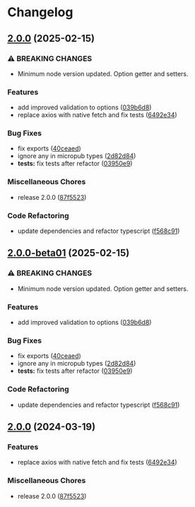 # Changelog

## [2.0.0](https://github.com/grantcodes/micropub/compare/v2.0.0-beta01...v2.0.0) (2025-02-15)


### ⚠ BREAKING CHANGES

* Minimum node version updated. Option getter and setters.

### Features

* add improved validation to options ([039b6d8](https://github.com/grantcodes/micropub/commit/039b6d890115cdd0333e6b32adeba1810c2f006e))
* replace axios with native fetch and fix tests ([6492e34](https://github.com/grantcodes/micropub/commit/6492e34e61caf371f88532b77d768117f12ea056))


### Bug Fixes

* fix exports ([40ceaed](https://github.com/grantcodes/micropub/commit/40ceaed6fb65bfe35d83d9d757c2bd79f2fc1cc9))
* ignore any in micropub types ([2d82d84](https://github.com/grantcodes/micropub/commit/2d82d843ec8ae23b9a957feb88dc205307ba41f1))
* **tests:** fix tests after refactor ([03950e9](https://github.com/grantcodes/micropub/commit/03950e9c6c5883a20bb595ab91913f929dacac98))


### Miscellaneous Chores

* release 2.0.0 ([87f5523](https://github.com/grantcodes/micropub/commit/87f5523df58e2fa6e71034547307b209bd6f63b1))


### Code Refactoring

* update dependencies and refactor typescript ([f568c91](https://github.com/grantcodes/micropub/commit/f568c91a2154715dc4f30c9e8d7b3a3f97e84ef4))

## [2.0.0-beta01](https://github.com/grantcodes/micropub/compare/v2.0.0...v2.0.0-beta01) (2025-02-15)


### ⚠ BREAKING CHANGES

* Minimum node version updated. Option getter and setters.

### Features

* add improved validation to options ([039b6d8](https://github.com/grantcodes/micropub/commit/039b6d890115cdd0333e6b32adeba1810c2f006e))


### Bug Fixes

* fix exports ([40ceaed](https://github.com/grantcodes/micropub/commit/40ceaed6fb65bfe35d83d9d757c2bd79f2fc1cc9))
* ignore any in micropub types ([2d82d84](https://github.com/grantcodes/micropub/commit/2d82d843ec8ae23b9a957feb88dc205307ba41f1))
* **tests:** fix tests after refactor ([03950e9](https://github.com/grantcodes/micropub/commit/03950e9c6c5883a20bb595ab91913f929dacac98))


### Code Refactoring

* update dependencies and refactor typescript ([f568c91](https://github.com/grantcodes/micropub/commit/f568c91a2154715dc4f30c9e8d7b3a3f97e84ef4))

## [2.0.0](https://github.com/grantcodes/micropub/compare/v1.6.2...v2.0.0) (2024-03-19)


### Features

* replace axios with native fetch and fix tests ([6492e34](https://github.com/grantcodes/micropub/commit/6492e34e61caf371f88532b77d768117f12ea056))


### Miscellaneous Chores

* release 2.0.0 ([87f5523](https://github.com/grantcodes/micropub/commit/87f5523df58e2fa6e71034547307b209bd6f63b1))
